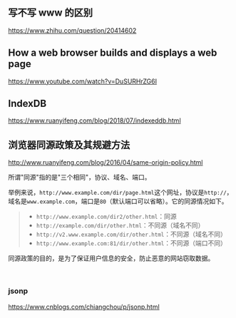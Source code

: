 ## 写不写 www 的区别

https://www.zhihu.com/question/20414602

## How a web browser builds and displays a web page

https://www.youtube.com/watch?v=DuSURHrZG6I

## IndexDB

https://www.ruanyifeng.com/blog/2018/07/indexeddb.html

## 浏览器同源政策及其规避方法

http://www.ruanyifeng.com/blog/2016/04/same-origin-policy.html

所谓"同源"指的是"三个相同"，协议、域名、端口。

举例来说，`http://www.example.com/dir/page.html`这个网址，协议是`http://`，域名是`www.example.com`，端口是`80`（默认端口可以省略）。它的同源情况如下。

> - `http://www.example.com/dir2/other.html`：同源
> - `http://example.com/dir/other.html`：不同源（域名不同）
> - `http://v2.www.example.com/dir/other.html`：不同源（域名不同）
> - `http://www.example.com:81/dir/other.html`：不同源（端口不同）

同源政策的目的，是为了保证用户信息的安全，防止恶意的网站窃取数据。

​

### jsonp

https://www.cnblogs.com/chiangchou/p/jsonp.html
